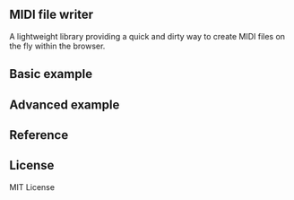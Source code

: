 ## MIDI file writer

A lightweight library providing a quick and dirty way to create MIDI files on the fly within the browser.

## Basic example

## Advanced example

## Reference

## License

MIT License